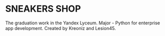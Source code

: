 # SNEAKERS SHOP
The graduation work in the Yandex Lyceum. 
Major - Python for enterprise app development.
Created by Kreoniz and Lesion45.
